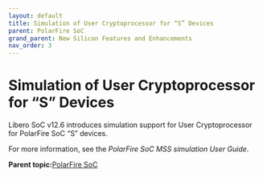 ```yaml
---
layout: default
title: Simulation of User Cryptoprocessor for “S” Devices
parent: PolarFire SoC
grand_parent: New Silicon Features and Enhancements
nav_order: 3
---
```

# Simulation of User Cryptoprocessor for “S” Devices

Libero SoC v12.6 introduces simulation support for User Cryptoprocessor for PolarFire SoC “S” devices.



For more information, see the *PolarFire SoC MSS simulation User Guide*.

**Parent topic:**[PolarFire SoC](GUID-01242F39-2030-4BC9-A2F4-EA1744E85B84.md)

